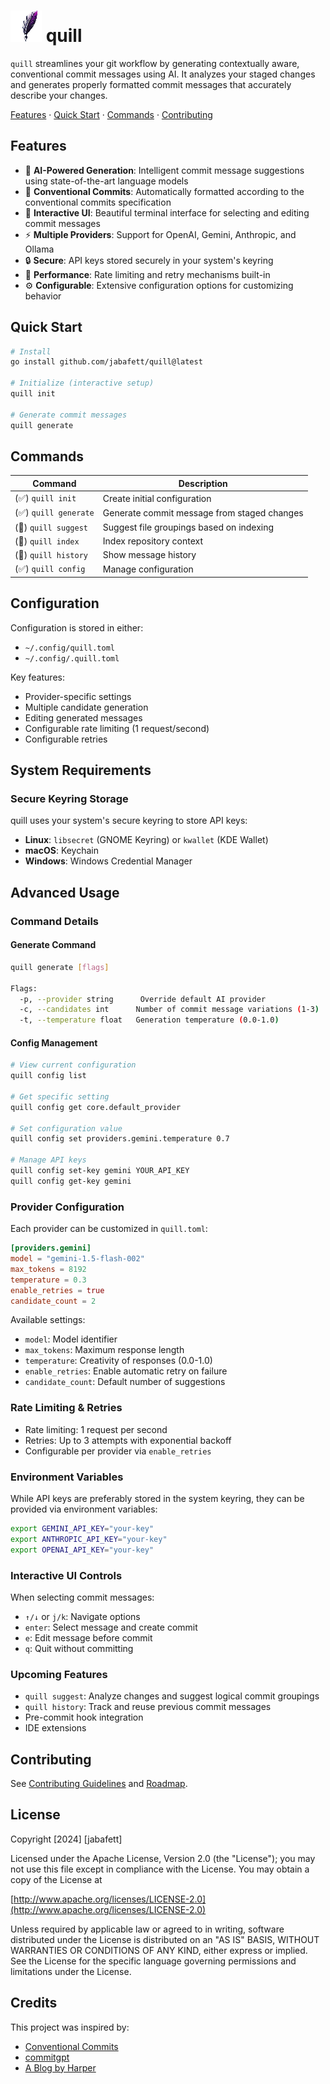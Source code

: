 # ![quill](https://github.com/jabafett/quill/blob/main/docs/logo/quill-full-logo-50.png?raw=true, "quill") quill

`quill` streamlines your git workflow by generating contextually aware, conventional commit messages using AI. It analyzes your staged changes and generates properly formatted commit messages that accurately describe your changes.

[Features](#features) &middot;
[Quick Start](#quick-start) &middot;
[Commands](#commands) &middot;
[Contributing](#contributing)

## Features

- 🤖 **AI-Powered Generation**: Intelligent commit message suggestions using state-of-the-art language models
- 🎯 **Conventional Commits**: Automatically formatted according to the conventional commits specification
- 🎨 **Interactive UI**: Beautiful terminal interface for selecting and editing commit messages
- ⚡ **Multiple Providers**: Support for OpenAI, Gemini, Anthropic, and Ollama
- 🔒 **Secure**: API keys stored securely in your system's keyring
- 🚀 **Performance**: Rate limiting and retry mechanisms built-in
- ⚙️ **Configurable**: Extensive configuration options for customizing behavior

## Quick Start

```bash
# Install
go install github.com/jabafett/quill@latest

# Initialize (interactive setup)
quill init

# Generate commit messages
quill generate
```

## Commands

| Command               | Description                                 |
| --------------------- | ------------------------------------------- |
| (✅) `quill init`     | Create initial configuration                |
| (✅) `quill generate` | Generate commit message from staged changes |
| (🚧) `quill suggest`  | Suggest file groupings based on indexing    |
| (🚧) `quill index`    | Index repository context                    |
| (🚧) `quill history`  | Show message history                        |
| (✅) `quill config`   | Manage configuration                        |

## Configuration

Configuration is stored in either:

- `~/.config/quill.toml`
- `~/.config/.quill.toml`

Key features:

- Provider-specific settings
- Multiple candidate generation
- Editing generated messages
- Configurable rate limiting (1 request/second)
- Configurable retries

## System Requirements

### Secure Keyring Storage

quill uses your system's secure keyring to store API keys:

- **Linux**: `libsecret` (GNOME Keyring) or `kwallet` (KDE Wallet)
- **macOS**: Keychain
- **Windows**: Windows Credential Manager

## Advanced Usage

### Command Details

#### Generate Command

```bash
quill generate [flags]

Flags:
  -p, --provider string      Override default AI provider
  -c, --candidates int      Number of commit message variations (1-3)
  -t, --temperature float   Generation temperature (0.0-1.0)
```

#### Config Management

```bash
# View current configuration
quill config list

# Get specific setting
quill config get core.default_provider

# Set configuration value
quill config set providers.gemini.temperature 0.7

# Manage API keys
quill config set-key gemini YOUR_API_KEY
quill config get-key gemini
```

### Provider Configuration

Each provider can be customized in `quill.toml`:

```toml
[providers.gemini]
model = "gemini-1.5-flash-002"
max_tokens = 8192
temperature = 0.3
enable_retries = true
candidate_count = 2
```

Available settings:

- `model`: Model identifier
- `max_tokens`: Maximum response length
- `temperature`: Creativity of responses (0.0-1.0)
- `enable_retries`: Enable automatic retry on failure
- `candidate_count`: Default number of suggestions

### Rate Limiting & Retries

- Rate limiting: 1 request per second
- Retries: Up to 3 attempts with exponential backoff
- Configurable per provider via `enable_retries`

### Environment Variables

While API keys are preferably stored in the system keyring, they can be provided via environment variables:

```bash
export GEMINI_API_KEY="your-key"
export ANTHROPIC_API_KEY="your-key"
export OPENAI_API_KEY="your-key"
```

### Interactive UI Controls

When selecting commit messages:

- `↑/↓` or `j/k`: Navigate options
- `enter`: Select message and create commit
- `e`: Edit message before commit
- `q`: Quit without committing

### Upcoming Features

- `quill suggest`: Analyze changes and suggest logical commit groupings
- `quill history`: Track and reuse previous commit messages
- Pre-commit hook integration
- IDE extensions

## Contributing

See [Contributing Guidelines](docs/CONTRIBUTING.md) and [Roadmap](docs/ROADMAP.md).

## License

Copyright [2024] [jabafett]

Licensed under the Apache License, Version 2.0 (the "License");
you may not use this file except in compliance with the License.
You may obtain a copy of the License at

  [http://www.apache.org/licenses/LICENSE-2.0](http://www.apache.org/licenses/LICENSE-2.0)

Unless required by applicable law or agreed to in writing, software
distributed under the License is distributed on an "AS IS" BASIS,
WITHOUT WARRANTIES OR CONDITIONS OF ANY KIND, either express or implied.
See the License for the specific language governing permissions and
limitations under the License.

## Credits

This project was inspired by:

- [Conventional Commits](https://www.conventionalcommits.org)
- [commitgpt](https://github.com/RomanHotsiy/commitgpt)
- [A Blog by Harper](https://harper.blog/2024/03/11/use-an-llm-to-automagically-generate-meaningful-git-commit-messages/)
